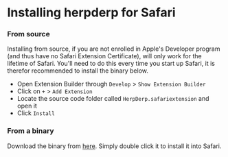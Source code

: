 # Installing herpderp for Safari

### From source
Installing from source, if you are not enrolled in Apple's Developer program (and thus have no Safari Extension Certificate), will only work for the lifetime of Safari. You'll need to do this every time you start up Safari, it is therefor recommended to install the binary below.

* Open Extension Builder through `Develop` > `Show Extension Builder`
* Click on `+` > `Add Extension`
* Locate the source code folder called `HerpDerp.safariextension` and open it
* Click `Install`



### From a binary
 Download the binary from [here](/safari/HerpDerp.safariextz). Simply double click it to install it into Safari. 
